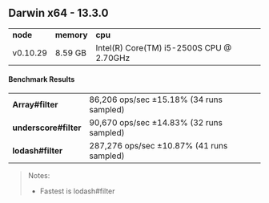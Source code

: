Darwin x64 - 13.3.0
-----

<table><tr><td><b>node</b></td><td><b>memory</b></td><td><b>cpu</b></td></tr><tr><td>v0.10.29</td><td>8.59 GB</td><td>Intel(R) Core(TM) i5-2500S CPU @ 2.70GHz</td></tr></table>

#### Benchmark Results ####

<table><tr><td><b>Array#filter</b></td><td>86,206 ops/sec ±15.18% (34 runs sampled)</td></tr><tr><td><b>underscore#filter</b></td><td>90,670 ops/sec ±14.83% (32 runs sampled)</td></tr><tr><td><b>lodash#filter</b></td><td>287,276 ops/sec ±10.87% (41 runs sampled)</td></tr></table>

> Notes:
> - Fastest is lodash#filter

